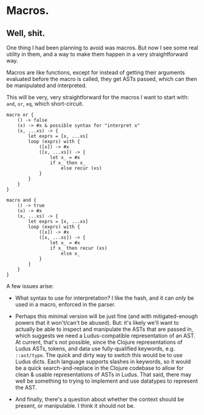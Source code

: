 # Macros.
## Well, shit.

One thing I had been planning to avoid was macros. But now I see some real utility in them, and a way to make them happen in a very straightforward way.

Macros are like functions, except for instead of getting their arguments evaluated before the macro is called, they get ASTs passed, which can then be manipulated and interpreted.

This will be very, very straightforward for the macros I want to start with: `and`, `or`, `eq`, which short-circuit.

```
macro or {
	() -> false
	(x) -> #x & possible syntax for "interpret x"
	(x, ...xs) -> {
		let exprs = [x, ...xs]
		loop (exprs) with {
			([x]) -> #x
			([x, ...xs]) -> {
				let x_ = #x
				if x_ then x_
					else recur (xs)
			}
		}
	}
}

macro and {
	() -> true
	(x) -> #x
	(x, ...xs) -> {
		let exprs = [x, ...xs]
		loop (exprs) with {
			([x]) -> #x
			([x, ...xs]) -> {
				let x_ = #x
				if x_ then recur (xs)
					else x_
			}
		}
	}
}
```

A few issues arise:

* What syntax to use for interpretation? I like the hash, and it can *only* be used in a macro, enforced in the parser.

* Perhaps this minimal version will be just fine (and with mitigated-enough powers that it won't/can't be abused). But: it's likely we'll want to actually be able to inspect and manipulate the ASTs that are passed in, which suggests we need a Ludus-compatible representation of an AST. At current, that's not possible, since the Clojure representations of Ludus ASTs, tokens, and data use fully-qualified keywords, e.g. `::ast/type`. The quick and dirty way to switch this would be to use Ludus dicts. Each language supports slashes in keywords, so it would be a quick search-and-replace in the Clojure codebase to allow for clean & usable representations of ASTs in Ludus. That said, there may well be something to trying to implement and use datatypes to represent the AST.

* And finally, there's a question about whether the context should be present, or manipulable. I think it should not be.